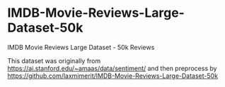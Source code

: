 # IMDB-Movie-Reviews-Large-Dataset-50k
IMDB Movie Reviews Large Dataset - 50k Reviews

This dataset was originally from https://ai.stanford.edu/~amaas/data/sentiment/ and then preprocess by https://github.com/laxmimerit/IMDB-Movie-Reviews-Large-Dataset-50k
